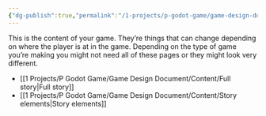 ```yaml
---
{"dg-publish":true,"permalink":"/1-projects/p-godot-game/game-design-document/content/content/","pinned":true,"created":"2024-04-14T18:04:11.400+02:00","updated":"2024-04-15T08:30:12.040+02:00"}
---
```



This is the content of your game. They’re things that can change depending on where the player is at in the game. Depending on the type of game you’re making you might not need all of these pages or they might look very different.


- [[1 Projects/P Godot Game/Game Design Document/Content/Full story\|Full story]]
- [[1 Projects/P Godot Game/Game Design Document/Content/Story elements\|Story elements]]


